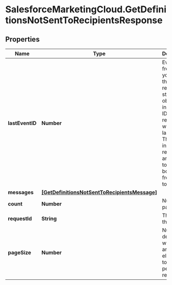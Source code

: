 # SalesforceMarketingCloud.GetDefinitionsNotSentToRecipientsResponse

## Properties
Name | Type | Description | Notes
------------ | ------------- | ------------- | -------------
**lastEventID** | **Number** | Event ID from which you want the response to start. To obtain the initial event ID, submit a request without a lastEventId. The events in the response are listed top to bottom from oldest to newest | [optional] 
**messages** | [**[GetDefinitionsNotSentToRecipientsMessage]**](GetDefinitionsNotSentToRecipientsMessage.md) |  | [optional] 
**count** | **Number** | Number of pages | [optional] 
**requestId** | **String** | The ID of the request | [optional] 
**pageSize** | **Number** | Number of definitions, which are array elements, to return per paged response. | [optional] 


